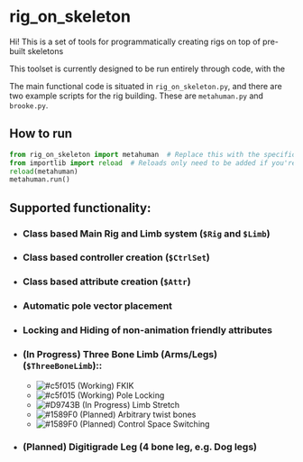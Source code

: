 # rig_on_skeleton

Hi! This is a set of tools for programmatically creating rigs on top of pre-built skeletons

This toolset is currently designed to be run entirely through code, with the 

The main functional code is situated in `rig_on_skeleton.py`, and there are two example scripts for the rig building. 
These are `metahuman.py` and `brooke.py`.

## How to run
```python
from rig_on_skeleton import metahuman  # Replace this with the specific runner module
from importlib import reload  # Reloads only need to be added if you're actively working on the code
reload(metahuman)
metahuman.run()
```

## Supported functionality:

- ### Class based Main Rig and Limb system (`$Rig` and `$Limb`)
- ### Class based controller creation (`$CtrlSet`)
- ### Class based attribute creation (`$Attr`)
- ### Automatic pole vector placement
- ### Locking and Hiding of non-animation friendly attributes

- ### (In Progress) Three Bone Limb (Arms/Legs) (`$ThreeBoneLimb`)::
  - ![#c5f015](https://placehold.co/15x15/c5f015/c5f015.png) (Working) FKIK
  - ![#c5f015](https://placehold.co/15x15/c5f015/c5f015.png) (Working) Pole Locking
  - ![#D9743B](https://placehold.co/15x15/D9743B/D9743B.png) (In Progress) Limb Stretch
  - ![#1589F0](https://placehold.co/15x15/1589F0/1589F0.png) (Planned) Arbitrary twist bones
  - ![#1589F0](https://placehold.co/15x15/1589F0/1589F0.png) (Planned) Control Space Switching

- ### (Planned) Digitigrade Leg (4 bone leg, e.g. Dog legs)